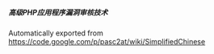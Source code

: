 ##### 高级PHP应用程序漏洞审核技术
Automatically exported from https://code.google.com/p/pasc2at/wiki/SimplifiedChinese

